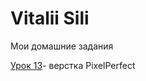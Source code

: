 # Vitalii Sili
Мои домашние задания

[Урок 13](https://rolisangor.github.io/leson_13/src/)- верстка PixelPerfect
